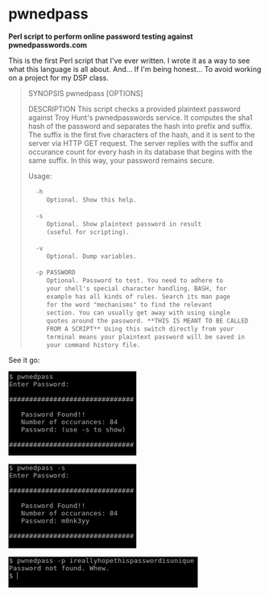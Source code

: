 # pwnedpass

**Perl script to perform online password testing against pwnedpasswords.com**

This is the first Perl script that I've ever written. I wrote it as a way to see what this language is all about. And... If I'm being honest... To avoid working on a project for my DSP class.

> SYNOPSIS
>    pwnedpass [OPTIONS]
> 
> DESCRIPTION
> This script checks a provided plaintext password against 
> Troy Hunt's pwnedpasswords service. It computes the sha1 hash 
> of the password and separates the hash into prefix and suffix. 
> The suffix is the first five characters of the hash, and it is 
> sent to the server via HTTP GET request. The server replies 
> with the suffix and occurance count for every hash in its 
> database that begins with the same suffix. In this way, your 
> password remains secure. 
> 
>    Usage:
> 
>       -h
>          Optional. Show this help.
> 
>       -s
>          Optional. Show plaintext password in result
>          (useful for scripting).
> 
>       -v 
>          Optional. Dump variables.
> 
>       -p PASSWORD
>          Optional. Password to test. You need to adhere to 
>          your shell's special character handling. BASH, for 
>          example has all kinds of rules. Search its man page 
>          for the word "mechanisms" to find the relevant 
>          section. You can usually get away with using single 
>          quotes around the password. **THIS IS MEANT TO BE CALLED 
>          FROM A SCRIPT** Using this switch directly from your 
>          terminal means your plaintext password will be saved in 
>          your command history file.

See it go:

![See it go](img/pwnedpass_terminal_1.png)

![AND AGAIN](img/pwnedpass_terminal_2.png)

![Finally! Good news](img/pwnedpass_terminal_3.png)

  
